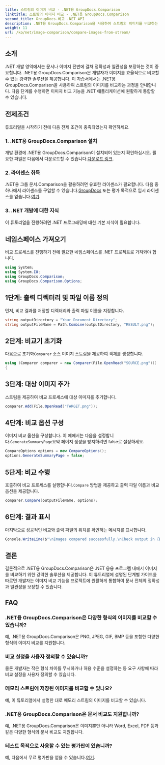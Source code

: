 ```yaml
---
title: 스트림의 이미지 비교 - .NET용 GroupDocs.Comparison
linktitle: 스트림의 이미지 비교 - .NET용 GroupDocs.Comparison
second_title: GroupDocs.비교 .NET API
description: .NET용 GroupDocs.Comparison을 사용하여 스트림의 이미지를 비교하는 방법을 알아보세요. .NET 애플리케이션으로의 원활한 통합을 위한 단계별 가이드입니다.
weight: 11
url: /ko/net/image-comparison/compare-images-from-stream/
---
```

## 소개
.NET 개발 영역에서는 문서나 이미지 전반에 걸쳐 정확성과 일관성을 보장하는 것이 중요합니다. .NET용 GroupDocs.Comparison은 개발자가 이미지를 효율적으로 비교할 수 있는 강력한 솔루션을 제공합니다. 이 자습서에서는 .NET용 GroupDocs.Comparison을 사용하여 스트림의 이미지를 비교하는 과정을 안내합니다. 다음 단계를 수행하면 이미지 비교 기능을 .NET 애플리케이션에 원활하게 통합할 수 있습니다.
## 전제조건
튜토리얼을 시작하기 전에 다음 전제 조건이 충족되었는지 확인하세요.
### 1. .NET용 GroupDocs.Comparison 설치
개발 환경에 .NET용 GroupDocs.Comparison이 설치되어 있는지 확인하십시오. 필요한 파일은 다음에서 다운로드할 수 있습니다.[다운로드 링크](https://releases.groupdocs.com/comparison/net/).
### 2. 라이센스 취득
 .NET용 그룹 문서.Comparison을 활용하려면 유효한 라이센스가 필요합니다. 다음 중 하나에서 라이센스를 구입할 수 있습니다.[GroupDocs](https://purchase.groupdocs.com/buy) 또는 평가 목적으로 임시 라이센스를 얻습니다.[여기](https://purchase.groupdocs.com/temporary-license/).
### 3. .NET 개발에 대한 지식
이 튜토리얼을 진행하려면 .NET 프로그래밍에 대한 기본 지식이 필요합니다.

## 네임스페이스 가져오기
비교 프로세스를 진행하기 전에 필요한 네임스페이스를 .NET 프로젝트로 가져와야 합니다. 
```csharp
using System;
using System.IO;
using GroupDocs.Comparison;
using GroupDocs.Comparison.Options;
```
## 1단계: 출력 디렉터리 및 파일 이름 정의
먼저, 비교 결과를 저장할 디렉터리와 출력 파일 이름을 지정합니다.
```csharp
string outputDirectory = "Your Document Directory";
string outputFileName = Path.Combine(outputDirectory, "RESULT.png");
```
## 2단계: 비교기 초기화
 다음으로 초기화`Comparer` 소스 이미지 스트림을 제공하여 객체를 생성합니다.
```csharp
using (Comparer comparer = new Comparer(File.OpenRead("SOURCE.png")))
{
```
## 3단계: 대상 이미지 추가
스트림을 제공하여 비교 프로세스에 대상 이미지를 추가합니다.
```csharp
comparer.Add(File.OpenRead("TARGET.png"));
```
## 4단계: 비교 옵션 구성
 이미지 비교 옵션을 구성합니다. 이 예에서는 다음을 설정합니다.`GenerateSummaryPage`요약 페이지 생성을 방지하려면 false로 설정하세요.
```csharp
CompareOptions options = new CompareOptions();
options.GenerateSummaryPage = false;
```
## 5단계: 비교 수행
 호출하여 비교 프로세스를 실행합니다.`Compare` 방법을 제공하고 출력 파일 이름과 비교 옵션을 제공합니다.
```csharp
comparer.Compare(outputFileName, options);
```
## 6단계: 결과 표시
마지막으로 성공적인 비교와 출력 파일의 위치를 확인하는 메시지를 표시합니다.
```csharp
Console.WriteLine($"\nImages compared successfully.\nCheck output in {Directory.GetCurrentDirectory()}.");
```

## 결론
결론적으로 .NET용 GroupDocs.Comparison은 .NET 응용 프로그램 내에서 이미지를 비교하기 위한 강력한 솔루션을 제공합니다. 이 튜토리얼에 설명된 단계별 가이드를 따르면 개발자는 이미지 비교 기능을 프로젝트에 원활하게 통합하여 문서 전체의 정확성과 일관성을 보장할 수 있습니다.
## FAQ
### .NET용 GroupDocs.Comparison은 다양한 형식의 이미지를 비교할 수 있습니까?
예, .NET용 GroupDocs.Comparison은 PNG, JPEG, GIF, BMP 등을 포함한 다양한 형식의 이미지 비교를 지원합니다.
### 비교 설정을 사용자 정의할 수 있습니까?
물론 개발자는 작은 형식 차이를 무시하거나 허용 수준을 설정하는 등 요구 사항에 따라 비교 설정을 사용자 정의할 수 있습니다.
### 메모리 스트림에 저장된 이미지를 비교할 수 있나요?
예, 이 튜토리얼에서 설명한 대로 메모리 스트림의 이미지를 비교할 수 있습니다.
### .NET용 GroupDocs.Comparison은 문서 비교도 지원합니까?
예, .NET용 GroupDocs.Comparison은 이미지뿐만 아니라 Word, Excel, PDF 등과 같은 다양한 형식의 문서 비교도 지원합니다.
### 테스트 목적으로 사용할 수 있는 평가판이 있습니까?
 예, 다음에서 무료 평가판을 얻을 수 있습니다.[여기](https://releases.groupdocs.com/).